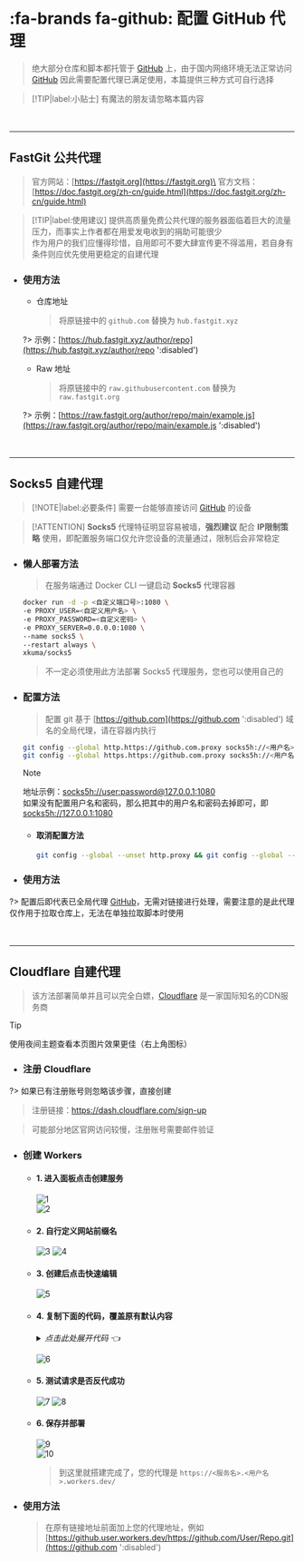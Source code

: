 # :fa-brands fa-github: 配置 GitHub 代理
> 绝大部分仓库和脚本都托管于 [GitHub](https://github.com) 上，由于国内网络环境无法正常访问 [GitHub](https://github.com ':disabled') 因此需要配置代理已满足使用，本篇提供三种方式可自行选择

> [!TIP|label:小贴士]
> 有魔法的朋友请忽略本篇内容

ㅤ

***

## FastGit 公共代理
> 官方网站：[https://fastgit.org](https://fastgit.org)\
> 官方文档：[https://doc.fastgit.org/zh-cn/guide.html](https://doc.fastgit.org/zh-cn/guide.html)

> [!TIP|label:使用建议]
> 提供高质量免费公共代理的服务器面临着巨大的流量压力，而事实上作者都在用爱发电收到的捐助可能很少\
> 作为用户的我们应懂得珍惜，自用即可不要大肆宣传更不得滥用，若自身有条件则应优先使用更稳定的自建代理

- ### 使用方法 <!-- {docsify-ignore} -->

    - 仓库地址

        > 将原链接中的 `github.com` 替换为 `hub.fastgit.xyz`

    ?> 示例：[https://hub.fastgit.xyz/author/repo](https://hub.fastgit.xyz/author/repo ':disabled')

    - Raw 地址

        > 将原链接中的 `raw.githubusercontent.com` 替换为 `raw.fastgit.org`

    ?> 示例：[https://raw.fastgit.org/author/repo/main/example.js](https://raw.fastgit.org/author/repo/main/example.js ':disabled')

ㅤ

***

## Socks5 自建代理

> [!NOTE|label:必要条件]
> 需要一台能够直接访问 [GitHub](https://github.com) 的设备

> [!ATTENTION]
> **Socks5** 代理特征明显容易被墙，**强烈建议** 配合 **IP限制策略** 使用，即配置服务端口仅允许您设备的流量通过，限制后会非常稳定

- ### 懒人部署方法 <!-- {docsify-ignore} -->

    > 在服务端通过 Docker CLI 一键启动 **Socks5** 代理容器

    ```bash
    docker run -d -p <自定义端口号>:1080 \
    -e PROXY_USER=<自定义用户名> \
    -e PROXY_PASSWORD=<自定义密码> \
    -e PROXY_SERVER=0.0.0.0:1080 \
    --name socks5 \
    --restart always \
    xkuma/socks5
    ```
    > 不一定必须使用此方法部署 Socks5 代理服务，您也可以使用自己的

- ### 配置方法 <!-- {docsify-ignore} -->

    > 配置 git 基于 [https://github.com](https://github.com ':disabled') 域名的全局代理，请在容器内执行

    ```bash
    git config --global http.https://github.com.proxy socks5h://<用户名>:<密码>@<地址>:<端口>
    git config --global https.https://github.com.proxy socks5h://<用户名>:<密码>@<地址>:<端口>
    ```
    > [!NOTE]
    > 地址示例：[socks5h://user:password@127.0.0.1:1080](http://127.0.0.1:1080 ':disabled')\
    > 如果没有配置用户名和密码，那么把其中的用户名和密码去掉即可，即 [socks5h://127.0.0.1:1080](http://127.0.0.1:1080 ':disabled')

    - #### 取消配置方法

        ```bash
        git config --global --unset http.proxy && git config --global --unset https.proxy
        ```

- ### 使用方法 <!-- {docsify-ignore} -->

?> 配置后即代表已全局代理 [GitHub](https://github.com ':disabled')，无需对链接进行处理，需要注意的是此代理仅作用于拉取仓库上，无法在单独拉取脚本时使用

ㅤ

***

## Cloudflare 自建代理

> 该方法部署简单并且可以完全白嫖，[Cloudflare](https://www.cloudflare.com/zh-cn) 是一家国际知名的CDN服务商

> [!TIP]
> 使用夜间主题查看本页图片效果更佳（右上角图标）

- ### 注册 Cloudflare <!-- {docsify-ignore} -->

?> 如果已有注册账号则忽略该步骤，直接创建

> 注册链接：https://dash.cloudflare.com/sign-up

> 可能部分地区官网访问较慢，注册账号需要邮件验证

- ### 创建 Workers <!-- {docsify-ignore} -->

    - #### 1. 进入面板点击创建服务 <!-- {docsify-ignore} -->

        ![1](../img/proxy/1.png)\
        ![2](../img/proxy/2.png ':size=1050x450')

    - #### 2. 自行定义网站前缀名 <!-- {docsify-ignore} -->

        ![3](../img/proxy/3.jpeg ':size=1050x450')
        ![4](../img/proxy/4.png ':size=1050x150')

    - #### 3. 创建后点击快速编辑 <!-- {docsify-ignore} -->

        ![5](../img/proxy/5.png ':size=1050x450')

    - #### 4. 复制下面的代码，覆盖原有默认内容 <!-- {docsify-ignore} -->

        <div style='color: var(--themeColor);font-style: italic;'>
        <details>

        <summary>点击此处展开代码 👈</summary>

        ```javascript
        'use strict'
        
        /**
         * static files (404.html, sw.js, conf.js)
         */
        const ASSET_URL = 'https://github.com/'
        // 前缀，如果自定义路由为example.com/gh/*，将PREFIX改为 '/gh/'，注意，少一个杠都会错！
        const PREFIX = '/'
        // git使用cnpmjs镜像、分支文件使用jsDelivr镜像的开关，0为关闭，默认开启
        const Config = {
            jsdelivr: 0,
            cnpmjs: 0
        }
        
        /** @type {RequestInit} */
        const PREFLIGHT_INIT = {
            status: 204,
            headers: new Headers({
                'access-control-allow-origin': '*',
                'access-control-allow-methods': 'GET,POST,PUT,PATCH,TRACE,DELETE,HEAD,OPTIONS',
                'access-control-max-age': '1728000',
            }),
        }
        
        const exp1 = /^(?:https?:\/\/)?github\.com\/.+?\/.+?\/(?:releases|archive)\/.*$/i
        const exp2 = /^(?:https?:\/\/)?github\.com\/.+?\/.+?\/(?:blob|raw)\/.*$/i
        const exp3 = /^(?:https?:\/\/)?github\.com\/.+?\/.+?\/(?:info|git-).*$/i
        const exp4 = /^(?:https?:\/\/)?raw\.(?:githubusercontent|github)\.com\/.+?\/.+?\/.+?\/.+$/i
        const exp5 = /^(?:https?:\/\/)?gist\.(?:githubusercontent|github)\.com\/.+?\/.+?\/.+$/i
        
        /**
         * @param {any} body
         * @param {number} status
         * @param {Object<string, string>} headers
         */
        function makeRes(body, status = 200, headers = {}) {
            headers['access-control-allow-origin'] = '*'
            return new Response(body, {status, headers})
        }
        
        /**
         * @param {string} urlStr
         */
        function newUrl(urlStr) {
            try {
                return new URL(urlStr)
            } catch (err) {
                return null
            }
        }
        
        addEventListener('fetch', e => {
            const ret = fetchHandler(e)
                .catch(err => makeRes('cfworker error:\n' + err.stack, 502))
            e.respondWith(ret)
        })
        
        function checkUrl(u) {
            for (let i of [exp1, exp2, exp3, exp4, exp5, ]) {
                if (u.search(i) === 0) {
                    return true
                }
            }
            return false
        }
        
        /**
         * @param {FetchEvent} e
         */
        async function fetchHandler(e) {
            const req = e.request
            const urlStr = req.url
            const urlObj = new URL(urlStr)
            let path = urlObj.searchParams.get('q')
            if (path) {
                return Response.redirect('https://' + urlObj.host + PREFIX + path, 301)
            }
            // cfworker 会把路径中的 `//` 合并成 `/`
            path = urlObj.href.substr(urlObj.origin.length + PREFIX.length).replace(/^https?:\/+/, 'https://')
            if (path.search(exp1) === 0 || path.search(exp5) === 0 || !Config.cnpmjs && (path.search(exp3) === 0 || path.search(exp4) === 0)) {
                return httpHandler(req, path)
            } else if (path.search(exp2) === 0) {
                if (Config.jsdelivr) {
                    const newUrl = path.replace('/blob/', '@').replace(/^(?:https?:\/\/)?github\.com/, 'https://cdn.jsdelivr.net/gh')
                    return Response.redirect(newUrl, 302)
                } else {
                    path = path.replace('/blob/', '/raw/')
                    return httpHandler(req, path)
                }
            } else if (path.search(exp3) === 0) {
                const newUrl = path.replace(/^(?:https?:\/\/)?github\.com/, 'https://github.com.cnpmjs.org')
                return Response.redirect(newUrl, 302)
            } else if (path.search(exp4) === 0) {
                const newUrl = path.replace(/(?<=com\/.+?\/.+?)\/(.+?\/)/, '@$1').replace(/^(?:https?:\/\/)?raw\.(?:githubusercontent|github)\.com/, 'https://cdn.jsdelivr.net/gh')
                return Response.redirect(newUrl, 302)
            } else {
                return fetch(ASSET_URL + path)
            }
        }
        
        /**
         * @param {Request} req
         * @param {string} pathname
         */
        function httpHandler(req, pathname) {
            const reqHdrRaw = req.headers
        
            // preflight
            if (req.method === 'OPTIONS' &&
                reqHdrRaw.has('access-control-request-headers')
            ) {
                return new Response(null, PREFLIGHT_INIT)
            }
        
            const reqHdrNew = new Headers(reqHdrRaw)
        
            let urlStr = pathname
            if (urlStr.startsWith('github')) {
                urlStr = 'https://' + urlStr
            }
            const urlObj = newUrl(urlStr)
        
            /** @type {RequestInit} */
            const reqInit = {
                method: req.method,
                headers: reqHdrNew,
                redirect: 'manual',
                body: req.body
            }
            return proxy(urlObj, reqInit)
        }
        
        /**
         *
         * @param {URL} urlObj
         * @param {RequestInit} reqInit
         */
        async function proxy(urlObj, reqInit) {
            const res = await fetch(urlObj.href, reqInit)
            const resHdrOld = res.headers
            const resHdrNew = new Headers(resHdrOld)
        
            const status = res.status
        
            if (resHdrNew.has('location')) {
                let _location = resHdrNew.get('location')
                if (checkUrl(_location))
                    resHdrNew.set('location', PREFIX + _location)
                else {
                    reqInit.redirect = 'follow'
                    return proxy(newUrl(_location), reqInit)
                }
            }
            resHdrNew.set('access-control-expose-headers', '*')
            resHdrNew.set('access-control-allow-origin', '*')
        
            resHdrNew.delete('content-security-policy')
            resHdrNew.delete('content-security-policy-report-only')
            resHdrNew.delete('clear-site-data')
        
            return new Response(res.body, {
                status,
                headers: resHdrNew,
            })
        }
        ```

        </details>
        </div>

        ![6](../img/proxy/6.png ':size=1050x450')

    - #### 5. 测试请求是否反代成功 <!-- {docsify-ignore} -->

        ![7](../img/proxy/7.png ':size=1050x450')
        ![8](../img/proxy/8.png ':size=1050x450')

    - #### 6. 保存并部署 <!-- {docsify-ignore} -->

        ![9](../img/proxy/9.png)\
        ![10](../img/proxy/10.png)

        > 到这里就搭建完成了，您的代理是 `https://<服务名>.<用户名>.workers.dev/`

- ### 使用方法 <!-- {docsify-ignore} -->

    > 在原有链接地址前面加上您的代理地址，例如 [https://github.user.workers.dev/https://github.com/User/Repo.git](https://github.com ':disabled')
